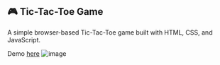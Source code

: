 ## 🎮 Tic-Tac-Toe Game

A simple browser-based Tic-Tac-Toe game built with HTML, CSS, and JavaScript.

Demo [here](https://mariuscyber.github.io/Tic-Tac-Toe/)
![image](https://github.com/user-attachments/assets/15fbb08c-f349-4f35-a8a9-59152e94abb2)
